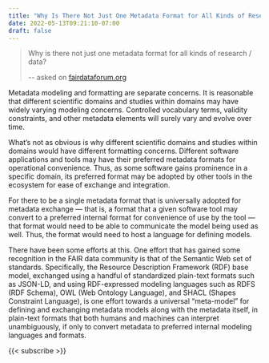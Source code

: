 ```yaml
---
title: "Why Is There Not Just One Metadata Format for All Kinds of Research Data?"
date: 2022-05-13T09:21:10-07:00
draft: false
---
```


> Why is there not just one metadata format for all kinds of research / data?
>
> -- asked on [fairdataforum.org](https://fairdataforum.org/t/fair-aware-tool-faq/479/3)


Metadata modeling and formatting are separate concerns. It is reasonable that different scientific domains and studies within domains may have widely varying modeling concerns. Controlled vocabulary terms, validity constraints, and other metadata elements will surely vary and evolve over time.

What’s not as obvious is why different scientific domains and studies within domains would have different formatting concerns. Different software applications and tools may have their preferred metadata formats for operational convenience. Thus, as some software gains prominence in a specific domain, its preferred format may be adopted by other tools in the ecosystem for ease of exchange and integration.

For there to be a single metadata format that is universally adopted for metadata exchange — that is, a format that a given software tool may convert to a preferred internal format for convenience of use by the tool — that format would need to be able to communicate the model being used as well. Thus, the format would need to host a language for defining models.

There have been some efforts at this. One effort that has gained some recognition in the FAIR data community is that of the Semantic Web set of standards. Specifically, the Resource Description Framework (RDF) base model, exchanged using a handful of standardized plain-text formats such as JSON-LD, and using RDF-expressed modeling languages such as RDFS (RDF Schema), OWL (Web Ontology Language), and SHACL (Shapes Constraint Language), is one effort towards a universal “meta-model” for defining and exchanging metadata models along with the metadata itself, in plain-text formats that both humans and machines can interpret unambiguously, if only to convert metadata to preferred internal modeling languages and formats.

{{< subscribe >}}
